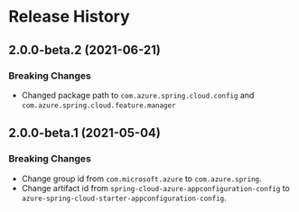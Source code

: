 # Release History

## 2.0.0-beta.2 (2021-06-21)
### Breaking Changes
- Changed package path to `com.azure.spring.cloud.config` and `com.azure.spring.cloud.feature.manager`


## 2.0.0-beta.1 (2021-05-04)
### Breaking Changes
- Change group id from `com.microsoft.azure` to `com.azure.spring`.
- Change artifact id from `spring-cloud-azure-appconfiguration-config` to `azure-spring-cloud-starter-appconfiguration-config`.
